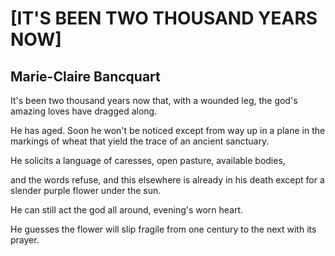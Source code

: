 # [IT'S BEEN TWO THOUSAND YEARS NOW]
## Marie-Claire Bancquart
It's been two thousand years now that, with a wounded leg,
the god's amazing loves have dragged along.

He has aged. Soon
he won't be noticed except from way up in a plane
in the markings of wheat
that yield the trace
of an ancient sanctuary.

He solicits a language of caresses,
open pasture, available bodies,

and the words refuse, and this elsewhere is already in his death
except for a slender purple flower under the sun.

He can still act the god all around,
evening's worn heart.

He guesses the flower will slip
fragile
from one century to the next with its prayer.